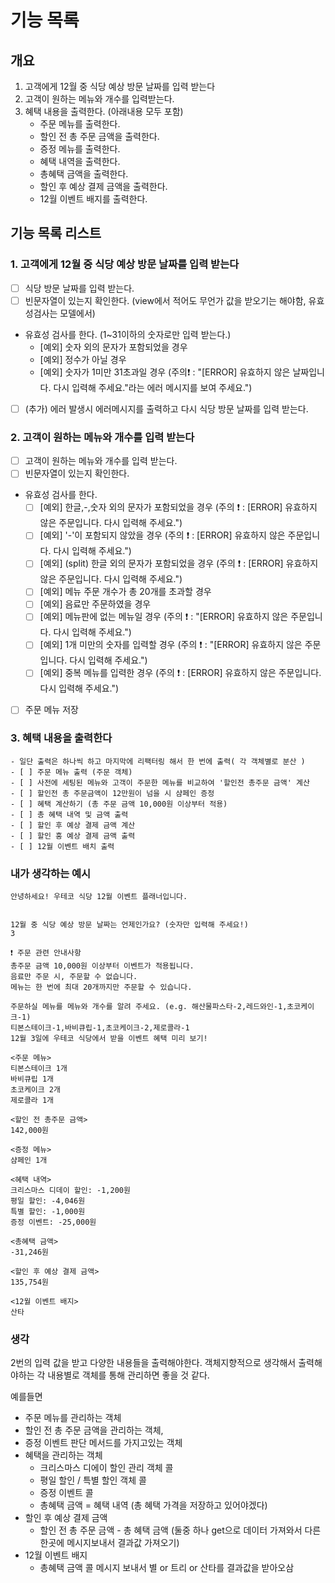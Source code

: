 # 기능 목록

## 개요

1. 고객에게 12월 중 식당 예상 방문 날짜를 입력 받는다
2. 고객이 원하는 메뉴와 개수를 입력받는다.
3. 혜택 내용을 출력한다. (아래내용 모두 포함)
   - 주문 메뉴를 출력한다.
   - 할인 전 총 주문 금액을 출력한다.
   - 증정 메뉴를 출력한다.
   - 혜택 내역을 출력한다.
   - 총혜택 금액을 출력한다.
   - 할인 후 예상 결제 금액을 출력한다.
   - 12월 이벤트 배지를 출력한다.

## 기능 목록 리스트

### 1. 고객에게 12월 중 식당 예상 방문 날짜를 입력 받는다

- [ ] 식당 방문 날짜를 입력 받는다.
- [ ] 빈문자열이 있는지 확인한다. (view에서 적어도 무언가 값을 받오기는 해야함, 유효성검사는 모델에서)
- 유효성 검사를 한다. (1~31이하의 숫자로만 입력 받는다.)
  - [예외] 숫자 외의 문자가 포함되었을 경우
  - [예외] 정수가 아닐 경우
  - [예외] 숫자가 1미만 31초과일 경우 (주의❗️ : "[ERROR] 유효하지 않은 날짜입니다. 다시 입력해 주세요."라는 에러 메시지를 보여 주세요.")
- [ ] (추가) 에러 발생시 에러메시지를 출력하고 다시 식당 방문 날짜를 입력 받는다.

### 2. 고객이 원하는 메뉴와 개수를 입력 받는다

- [ ] 고객이 원하는 메뉴와 개수를 입력 받는다.
- [ ] 빈문자열이 있는지 확인한다.
- 유효성 검사를 한다.
  - [ ] [예외] 한글,-,숫자 외의 문자가 포함되었을 경우 (주의 ❗️ : [ERROR] 유효하지 않은 주문입니다. 다시 입력해 주세요.")
  - [ ] [예외] '-'이 포함되지 않았을 경우 (주의 ❗️ : [ERROR] 유효하지 않은 주문입니다. 다시 입력해 주세요.")
  - [ ] [예외] (split) 한글 외의 문자가 포함되었을 경우 (주의 ❗️ : [ERROR] 유효하지 않은 주문입니다. 다시 입력해 주세요.")
  - [ ] [예외] 메뉴 주문 개수가 총 20개를 초과할 경우
  - [ ] [예외] 음료만 주문하였을 경우
  - [ ] [예외] 메뉴판에 없는 메뉴일 경우 (주의 ❗️ : "[ERROR] 유효하지 않은 주문입니다. 다시 입력해 주세요.")
  - [ ] [예외] 1개 미만의 숫자를 입력할 경우 (주의 ❗️ : "[ERROR] 유효하지 않은 주문입니다. 다시 입력해 주세요.")
  - [ ] [예외] 중복 메뉴를 입력한 경우 (주의 ❗️ : [ERROR] 유효하지 않은 주문입니다. 다시 입력해 주세요.")
- [ ] 주문 메뉴 저장

### 3. 혜택 내용을 출력한다

    - 일단 출력은 하나씩 하고 마지막에 리팩터링 해서 한 번에 출력( 각 객체별로 분산 )
    - [ ] 주문 메뉴 출력 (주문 객체)
    - [ ] 사전에 세팅된 메뉴와 고객이 주문한 메뉴를 비교하여 '할인전 총주문 금액' 계산
    - [ ] 할인전 총 주문금액이 12만원이 넘을 시 샴페인 증정
    - [ ] 혜택 계산하기 (총 주문 금액 10,000원 이상부터 적용)
    - [ ] 총 혜택 내역 및 금액 출력
    - [ ] 할인 후 예상 결제 금액 계산
    - [ ] 할인 훙 예상 결제 금액 출력
    - [ ] 12월 이벤트 배치 출력

### 내가 생각하는 예시

```text
안녕하세요! 우테코 식당 12월 이벤트 플래너입니다.


12월 중 식당 예상 방문 날짜는 언제인가요? (숫자만 입력해 주세요!)
3

❗️ 주문 관련 안내사항
총주문 금액 10,000원 이상부터 이벤트가 적용됩니다.
음료만 주문 시, 주문할 수 없습니다.
메뉴는 한 번에 최대 20개까지만 주문할 수 있습니다.

주문하실 메뉴를 메뉴와 개수를 알려 주세요. (e.g. 해산물파스타-2,레드와인-1,초코케이크-1)
티본스테이크-1,바비큐립-1,초코케이크-2,제로콜라-1
12월 3일에 우테코 식당에서 받을 이벤트 혜택 미리 보기!

<주문 메뉴>
티본스테이크 1개
바비큐립 1개
초코케이크 2개
제로콜라 1개

<할인 전 총주문 금액>
142,000원

<증정 메뉴>
샴페인 1개

<혜택 내역>
크리스마스 디데이 할인: -1,200원
평일 할인: -4,046원
특별 할인: -1,000원
증정 이벤트: -25,000원

<총혜택 금액>
-31,246원

<할인 후 예상 결제 금액>
135,754원

<12월 이벤트 배지>
산타
```

### 생각

2번의 입력 값을 받고 다양한 내용들을 출력해야한다. 객체지향적으로 생각해서 출력해야하는 각 내용별로 객체를 통해 관리하면 좋을 것 같다.

예를들면

- 주문 메뉴를 관리하는 객체
- 할인 전 총 주문 금액을 관리하는 객체,
- 증정 이벤트 판단 메서드를 가지고있는 객체
- 혜택을 관리하는 객체
  - 크리스마스 디에이 할인 관리 객체 콜
  - 평일 할인 / 특별 할인 객체 콜
  - 증정 이벤트 콜
  - 총혜택 금액 = 혜택 내역 (총 혜택 가격을 저장하고 있어야겠다)
- 할인 후 예상 결제 금액
  - 할인 전 총 주문 금액 - 총 혜택 금액 (둘중 하나 get으로 데이터 가져와서 다른 한곳에 메시지보내서 결과값 가져오기)
- 12월 이벤트 배지
  - 총혜택 금액 콜 메시지 보내서 별 or 트리 or 산타를 결과값을 받아오삼
